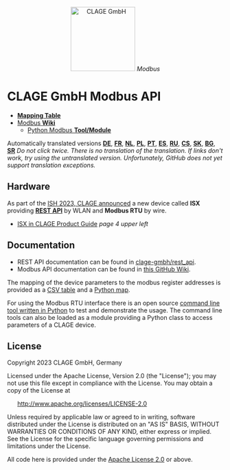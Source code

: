 <p align="center"><img src="https://www.clage.com/assets/gfx/logo.svg" alt="CLAGE GmbH" width="150"> <i>Modbus</i></p>

# CLAGE GmbH Modbus API

* [**Mapping Table**](src/clage_modbus_mapping.csv)
* [Modbus **Wiki**](../../wiki)
  * [Python Modbus **Tool/Module**](../../wiki/clage_modbus.py)

Automatically translated versions <span class="notranslate" translate="no">[**DE**](https://github-com.translate.goog/clage-gmbh/clage_modbus?_x_tr_sl=auto&_x_tr_tl=de&_x_tr_hl=de-DE&_x_tr_pto=wapp), [**FR**](https://github-com.translate.goog/clage-gmbh/clage_modbus?_x_tr_sl=auto&_x_tr_tl=fr&_x_tr_hl=fr-FR&_x_tr_pto=wapp), [**NL**](https://github-com.translate.goog/clage-gmbh/clage_modbus?_x_tr_sl=auto&_x_tr_tl=nl&_x_tr_hl=nl-NL&_x_tr_pto=wapp), [**PL**](https://github-com.translate.goog/clage-gmbh/clage_modbus?_x_tr_sl=auto&_x_tr_tl=pl&_x_tr_hl=pl-PL&_x_tr_pto=wapp), [**PT**](https://github-com.translate.goog/clage-gmbh/clage_modbus?_x_tr_sl=auto&_x_tr_tl=pt&_x_tr_hl=pt-PT&_x_tr_pto=wapp), [**ES**](https://github-com.translate.goog/clage-gmbh/clage_modbus?_x_tr_sl=auto&_x_tr_tl=es&_x_tr_hl=es-ES&_x_tr_pto=wapp), [**RU**](https://github-com.translate.goog/clage-gmbh/clage_modbus?_x_tr_sl=auto&_x_tr_tl=ru&_x_tr_hl=ru-RU&_x_tr_pto=wapp), [**CS**](https://github-com.translate.goog/clage-gmbh/clage_modbus?_x_tr_sl=auto&_x_tr_tl=cs&_x_tr_hl=cs-CS&_x_tr_pto=wapp), [**SK**](https://github-com.translate.goog/clage-gmbh/clage_modbus?_x_tr_sl=auto&_x_tr_tl=sk&_x_tr_hl=sk-SK&_x_tr_pto=wapp), [**BG**](https://github-com.translate.goog/clage-gmbh/clage_modbus?_x_tr_sl=auto&_x_tr_tl=bg&_x_tr_hl=bg-BG&_x_tr_pto=wapp), [**SR**](https://github-com.translate.goog/clage-gmbh/clage_modbus?_x_tr_sl=auto&_x_tr_tl=sr&_x_tr_hl=sr-SR&_x_tr_pto=wapp)</span> *Do not click twice. There is no translation of the translation. If links don't work, try using the untranslated version. Unfortunately, GitHub does not yet support translation exceptions.*

## Hardware

As part of the [ISH 2023, CLAGE announced](https://www.haustechnikdialog.de/News/27889/Neue-E-Durchlauferhitzer-auf-der-ISH-2023) a new device called **ISX** providing [**REST API**](https://github.com/clage-gmbh/rest_api) by WLAN and **Modbus RTU** by wire.

* [ISX in CLAGE Product Guide](https://www.clage.com/de/Mediacenter/b432f34c5a997c8e7c806a895ecc5e25/CLAGE-Produkt-Guide-de.pdf) *page 4 upper left*

## Documentation

* REST API documentation can be found in [clage-gmbh/rest_api](https://github.com/clage-gmbh/rest_api).
* Modbus API documentation can be found in [this GitHub Wiki](../../wiki).

The mapping of the device parameters to the modbus register addresses is provided as a [CSV table](src/clage_modbus_mapping.csv) and a [Python map](src/clage_modbus_mapping.py).

For using the Modbus RTU interface there is an open source [command line tool written in Python](src/clage_modbus.py) to test and demonstrate the usage.
The command line tools can also be loaded as a module providing a Python class to access parameters of a CLAGE device.

## License

Copyright 2023 CLAGE GmbH, Germany

Licensed under the Apache License, Version 2.0 (the "License");
you may not use this file except in compliance with the License.
You may obtain a copy of the License at

&nbsp;&nbsp;&nbsp;&nbsp;&nbsp;&nbsp;<http://www.apache.org/licenses/LICENSE-2.0>

Unless required by applicable law or agreed to in writing, software
distributed under the License is distributed on an "AS IS" BASIS,
WITHOUT WARRANTIES OR CONDITIONS OF ANY KIND, either express or implied.
See the License for the specific language governing permissions and
limitations under the License.

All code here is provided under the [Apache License 2.0](https://fossa.com/blog/open-source-licenses-101-apache-license-2-0/) or above.
